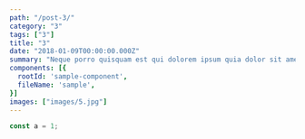 ```yaml
---
path: "/post-3/"
category: "3"
tags: ["3"]
title: "3"
date: "2018-01-09T00:00:00.000Z"
summary: "Neque porro quisquam est qui dolorem ipsum quia dolor sit amet, consectetur, adipisci velit..."
components: [{
  rootId: 'sample-component',
  fileName: 'sample',
}]
images: ["images/5.jpg"]
---
```


<div id="sample-component"></div>

```js
const a = 1;
```
